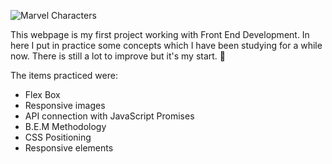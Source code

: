 ![Marvel Characters](https://i.imgur.com/PKxWKhe.png)

This webpage is my first project working with Front End Development. In here I put in practice some concepts which I have been studying for a while now. There is still a lot to improve but it's my start. :slightly_smiling_face:

The items practiced were:

 - Flex Box
 - Responsive images
 - API connection with JavaScript Promises
 - B.E.M Methodology
 - CSS Positioning
 - Responsive elements
<!--stackedit_data:
eyJoaXN0b3J5IjpbLTk3OTAzODY1MV19
-->